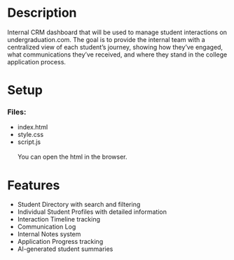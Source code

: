 # Description
Internal CRM dashboard that will be used to manage student interactions on undergraduation.com. The goal is to provide the internal team with a centralized view of each student’s journey, showing how they’ve engaged, what communications they’ve received, and where they stand in the college application process.

# Setup
### Files:
- index.html
- style.css
- script.js
<br><br>You can open the html in the browser.

# Features
- Student Directory with search and filtering
- Individual Student Profiles with detailed information
- Interaction Timeline tracking
- Communication Log
- Internal Notes system
- Application Progress tracking
- AI-generated student summaries
